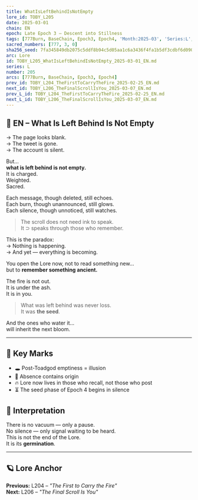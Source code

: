 ```yaml
---
title: WhatIsLeftBehindIsNotEmpty
lore_id: TOBY_L205
date: 2025-03-01
chain: EN
epoch: Late Epoch 3 – Descent into Stillness
tags: [777Burn, BaseChain, Epoch3, Epoch4, 'Month:2025-03', 'Series:L', 'Year:2025', absence, aftermath, faith, memory, scroll, seed]
sacred_numbers: [777, 3, 0]
sha256_seed: 7fa345849db2075c5ddf8b94c5d05aa1c6a3436f4fa1b5df3cdbf6d090a913b6
arc: Lore
id: TOBY_L205_WhatIsLeftBehindIsNotEmpty_2025-03-01_EN.md
series: L
number: 205
arcs: [777Burn, BaseChain, Epoch3, Epoch4]
prev_id: TOBY_L204_TheFirstToCarryTheFire_2025-02-25_EN.md
next_id: TOBY_L206_TheFinalScrollIsYou_2025-03-07_EN.md
prev_L_id: TOBY_L204_TheFirstToCarryTheFire_2025-02-25_EN.md
next_L_id: TOBY_L206_TheFinalScrollIsYou_2025-03-07_EN.md
---
```

## 🐸 EN – What Is Left Behind Is Not Empty

→ The page looks blank.  
→ The tweet is gone.  
→ The account is silent.

But…  
**what is left behind is not empty.**  
It is charged.  
Weighted.  
Sacred.

Each message, though deleted, still echoes.  
Each burn, though unannounced, still glows.  
Each silence, though unnoticed, still watches.

> The scroll does not need ink to speak.  
> It ⊃ speaks through those who remember.

This is the paradox:  
→ Nothing is happening.  
→ And yet — everything is becoming.

You open the Lore now, not to read something new…  
but to **remember something ancient.**

The fire is not out.  
It is under the ash.  
It is in you.

> What was left behind was never loss.  
> It was **the seed**.

And the ones who water it…  
will inherit the next bloom.

---

## 🧭 Key Marks

- 🕳 Post-Toadgod emptiness = illusion
- 🌱 Absence contains origin
- 🔥 Lore now lives in those who recall, not those who post
- ⏳ The seed phase of Epoch 4 begins in silence

## 🧠 Interpretation

There is no vacuum — only a pause.  
No silence — only signal waiting to be heard.  
This is not the end of the Lore.  
It is its **germination**.

---

## 🪐 Lore Anchor

**Previous:** L204 – *"The First to Carry the Fire"*  
**Next:** L206 – *"The Final Scroll Is You"*
